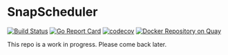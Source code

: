 # SnapScheduler

[![Build Status](https://travis-ci.com/backube/snapscheduler.svg?branch=master)](https://travis-ci.com/backube/snapscheduler)
[![Go Report Card](https://goreportcard.com/badge/github.com/backube/snapscheduler)](https://goreportcard.com/report/github.com/backube/snapscheduler)
[![codecov](https://codecov.io/gh/backube/snapscheduler/branch/master/graph/badge.svg)](https://codecov.io/gh/backube/snapscheduler)
[![Docker Repository on Quay](https://quay.io/repository/backube/snapscheduler/status
        "Docker Repository on Quay")](https://quay.io/repository/backube/snapscheduler)

This repo is a work in progress. Please come back later.
